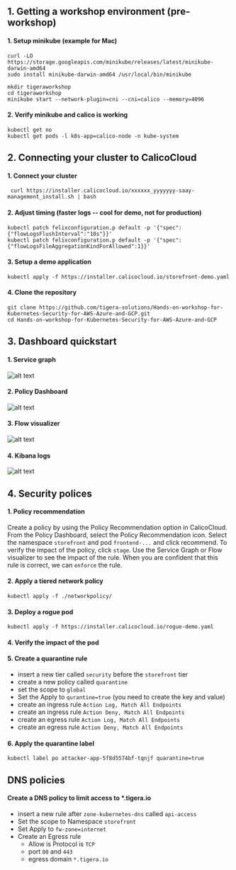 ## 1. Getting a workshop environment (pre-workshop)
#### 1. Setup minikube (example for Mac)
```
curl -LO https://storage.googleapis.com/minikube/releases/latest/minikube-darwin-amd64
sudo install minikube-darwin-amd64 /usr/local/bin/minikube

mkdir tigeraworkshop
cd tigeraworkshop
minikube start --network-plugin=cni --cni=calico --memory=4096
```

#### 2. Verify minikube and calico is working
```
kubectl get no
kubectl get pods -l k8s-app=calico-node -n kube-system
```
## 2. Connecting your cluster to CalicoCloud
#### 1. Connect your cluster
```
 curl https://installer.calicocloud.io/xxxxxx_yyyyyyy-saay-management_install.sh | bash
```
#### 2. Adjust timing (faster logs -- cool for demo, not for production)
```
kubectl patch felixconfiguration.p default -p '{"spec":{"flowLogsFlushInterval":"10s"}}'
kubectl patch felixconfiguration.p default -p '{"spec":{"flowLogsFileAggregationKindForAllowed":1}}'
```
#### 3. Setup a demo application
```
kubectl apply -f https://installer.calicocloud.io/storefront-demo.yaml
```
#### 4. Clone the repository
```
git clone https://github.com/tigera-solutions/Hands-on-workshop-for-Kubernetes-Security-for-AWS-Azure-and-GCP.git
cd Hands-on-workshop-for-Kubernetes-Security-for-AWS-Azure-and-GCP
```
## 3. Dashboard quickstart

#### 1. Service graph
![alt text](https://docs.calicocloud.io/images/service-graph4.png)

#### 2. Policy Dashboard
![alt text](https://docs.calicocloud.io/images/policy-filters.png)

#### 3. Flow visualizer
![alt text](https://docs.calicocloud.io/images/flow-viz.png)

#### 4. Kibana logs
![alt text](https://docs.calicocloud.io/images/kibana-logs.png)

## 4. Security polices 

#### 1. Policy recommendation 
Create a policy by using the Policy Recommendation option in CalicoCloud. From the Policy Dashboard, select the Policy Recommendation icon. Select the namespace `storefront` and pod `frontend-...` and click recommend. To verify the impact of the policy, click `stage`. Use the Service Graph or Flow visualizer to see the impact of the rule. When you are confident that this rule is correct, we can `enforce` the rule. 

#### 2. Apply a tiered network policy
```
kubectl apply -f ./networkpolicy/
```
#### 3. Deploy a rogue pod
```
kubectl apply -f https://installer.calicocloud.io/rogue-demo.yaml
```
#### 4. Verify the impact of the pod

#### 5. Create a quarantine rule
* insert a new tier called `security` before the `storefront` tier
* create a new policy called `quarantine`
* set the scope to `global`
* Set the Apply to `qurantine=true` (you need to create the key and value)
* create  an ingress rule `Action Log, Match All Endpoints`
* create  an ingress rule `Action Deny, Match All Endpoints`
* create  an egress rule `Action Log, Match All Endpoints`
* create  an egress rule `Action Deny, Match All Endpoints`

#### 6. Apply the quarantine label
```
kubectl label po attacker-app-5f8d5574bf-tqnjf quarantine=true
```
## DNS policies
#### Create a DNS policy to limit access to *.tigera.io
*  insert a new rule after `zone-kubernetes-dns` called `api-access`
*  Set the scope to Namespace `storefront`
*  Set Apply to `fw-zone=internet`
*  Create an Egress rule 
      * Allow is Protocol is `TCP`
      * port `80` and `443` 
      * egress domain `*.tigera.io`
    
